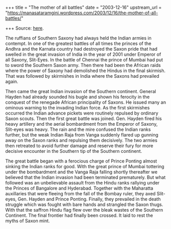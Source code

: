 +++
title = "The mother of all battles"
date = "2003-12-16"
upstream_url = "https://manasataramgini.wordpress.com/2003/12/16/the-mother-of-all-battles/"

+++
Source: [here](https://manasataramgini.wordpress.com/2003/12/16/the-mother-of-all-battles/).

The ruffians of Southern Saxony had always held the Indian armies in
contempt. In one of the greatest battles of all times the princes of the
Andhra and the Karnata country had destroyed the Saxon pride that had
swelled in the great invasion of India in the year of 2001 under Emperor
of all Saxony, Slit-Eyes. In the battle of Chennai the prince of Mumbai
had put to sword the Southern Saxon army. Then there had been the
African raids where the power of Saxony had demolished the Hindus in the
final skirmish. That was followed by skirmishes in India where the
Saxons had prevailed again.

Then came the great Indian invasion of the Southern continent. General
Hayden had already sounded his bugle and shown his ferocity in the
conquest of the renegade African principality of Saxons. He issued many
an ominous warning to the invading Indian force. As the first skirmishes
occurred the Indian advance pickets were routinely repulsed by ordinary
Saxon scouts. Then the first great battle was joined. Gen. Hayden fired
his heavy artillery and the aerial bombardment from the Emperor of
Saxony, Slit-eyes was heavy. The rain and the mire confused the Indian
ranks further, but the weak Indian Raja from Vanga suddenly flared up
gunning away on the Saxon ranks and repulsing them decisively. The two
armies then retreated to avoid further damage and reserve their fury for
more decisive encounter in the Southern tip of the Southern continent.

The great battle began with a ferocious charge of Prince Ponting almost
sinking the Indian ranks for good. With the great prince of Mumbai
tottering under the bombardment and the Vanga Raja falling shortly
thereafter we believed that the Indian invasion had been terminated
prematurely. But what followed was an unbelievable assault from the
Hindu ranks rallying under the Princes of Bangalore and Hyderabad.
Together with the Maharatta auxillaries that were fleeing from the fall
of the Bombay ruler, they axed Slit-eyes, Gen. Hayden and Prince
Ponting. Finally, they prevailed in the death struggle which was fought
with bare hands and strangled the Saxon thugs. With that the saffron
Hindu flag flew over the bleak wastes of the Southern Continent. The
final frontier had finally been crossed. It laid to rest the myths of
Saxon mint.


